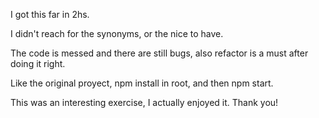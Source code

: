 I got this far in 2hs.

I didn't reach for the synonyms, or the nice to have.

The code is messed and there are still bugs, also refactor is a must after doing it right.

Like the original proyect, npm install in root, and then npm start.

This was an interesting exercise, I actually enjoyed it. Thank you!
